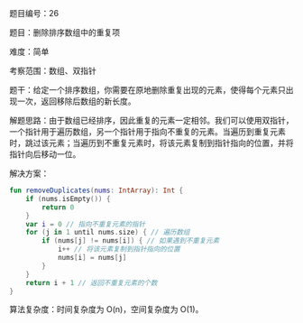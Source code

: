 题目编号：26

题目：删除排序数组中的重复项

难度：简单

考察范围：数组、双指针

题干：给定一个排序数组，你需要在原地删除重复出现的元素，使得每个元素只出现一次，返回移除后数组的新长度。

解题思路：由于数组已经排序，因此重复的元素一定相邻。我们可以使用双指针，一个指针用于遍历数组，另一个指针用于指向不重复的元素。当遍历到重复元素时，跳过该元素；当遍历到不重复元素时，将该元素复制到指针指向的位置，并将指针向后移动一位。

解决方案：

```kotlin
fun removeDuplicates(nums: IntArray): Int {
    if (nums.isEmpty()) {
        return 0
    }
    var i = 0 // 指向不重复元素的指针
    for (j in 1 until nums.size) { // 遍历数组
        if (nums[j] != nums[i]) { // 如果遇到不重复元素
            i++ // 将该元素复制到指针指向的位置
            nums[i] = nums[j]
        }
    }
    return i + 1 // 返回不重复元素的个数
}
```

算法复杂度：时间复杂度为 O(n)，空间复杂度为 O(1)。
